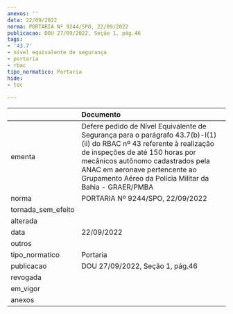 ```yaml
---
anexos: ''
data: 22/09/2022
norma: PORTARIA Nº 9244/SPO, 22/09/2022
publicacao: DOU 27/09/2022, Seção 1, pág.46
tags:
- '43.7'
- nível equivalente de segurança
- portaria
- rbac
tipo_normatico: Portaria
hide: 
- toc 
 
---
```


|                    | Documento                                                                                                                                                                                                                                                                              |
|:-------------------|:---------------------------------------------------------------------------------------------------------------------------------------------------------------------------------------------------------------------------------------------------------------------------------------|
| ementa             | Defere pedido de Nível Equivalente de Segurança para o parágrafo 43.7(b)-I(1)(ii) do RBAC nº 43 referente à realização de inspeções de até 150 horas por mecânicos autônomo cadastrados pela ANAC em aeronave pertencente ao Grupamento Aéreo da Polícia Militar da Bahia - GRAER/PMBA |
| norma              | PORTARIA Nº 9244/SPO, 22/09/2022                                                                                                                                                                                                                                                       |
| tornada_sem_efeito |                                                                                                                                                                                                                                                                                        |
| alterada           |                                                                                                                                                                                                                                                                                        |
| data               | 22/09/2022                                                                                                                                                                                                                                                                             |
| outros             |                                                                                                                                                                                                                                                                                        |
| tipo_normatico     | Portaria                                                                                                                                                                                                                                                                               |
| publicacao         | DOU 27/09/2022, Seção 1, pág.46                                                                                                                                                                                                                                                        |
| revogada           |                                                                                                                                                                                                                                                                                        |
| em_vigor           |                                                                                                                                                                                                                                                                                        |
| anexos             |                                                                                                                                                                                                                                                                                        |